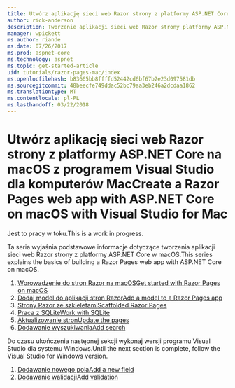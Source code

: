 ```yaml
---
title: Utwórz aplikację sieci web Razor strony z platformy ASP.NET Core na macOS z programem Visual Studio dla komputerów Mac
author: rick-anderson
description: Tworzenie aplikacji sieci web Razor strony platformy ASP.NET Core i EF Core.
manager: wpickett
ms.author: riande
ms.date: 07/26/2017
ms.prod: aspnet-core
ms.technology: aspnet
ms.topic: get-started-article
uid: tutorials/razor-pages-mac/index
ms.openlocfilehash: b83665bb8ffffd52442cd6bf67b2e23d097581db
ms.sourcegitcommit: 48beecfe749ddac52bc79aa3eb246a2dcdaa1862
ms.translationtype: MT
ms.contentlocale: pl-PL
ms.lasthandoff: 03/22/2018
---
```

# <a name="create-a-razor-pages-web-app-with-aspnet-core-on-macos-with-visual-studio-for-mac"></a><span data-ttu-id="fd8bc-103">Utwórz aplikację sieci web Razor strony z platformy ASP.NET Core na macOS z programem Visual Studio dla komputerów Mac</span><span class="sxs-lookup"><span data-stu-id="fd8bc-103">Create a Razor Pages web app with ASP.NET Core on macOS with Visual Studio for Mac</span></span>

<span data-ttu-id="fd8bc-104">Jest to pracy w toku.</span><span class="sxs-lookup"><span data-stu-id="fd8bc-104">This is a work in progress.</span></span>

<span data-ttu-id="fd8bc-105">Ta seria wyjaśnia podstawowe informacje dotyczące tworzenia aplikacji sieci web Razor strony z platformy ASP.NET Core w macOS.</span><span class="sxs-lookup"><span data-stu-id="fd8bc-105">This series explains the basics of building a Razor Pages web app with ASP.NET Core on macOS.</span></span>

1. [<span data-ttu-id="fd8bc-106">Wprowadzenie do stron Razor na macOS</span><span class="sxs-lookup"><span data-stu-id="fd8bc-106">Get started with Razor Pages on macOS</span></span>](xref:tutorials/razor-pages-mac/razor-pages-start)
1. [<span data-ttu-id="fd8bc-107">Dodaj model do aplikacji stron Razor</span><span class="sxs-lookup"><span data-stu-id="fd8bc-107">Add a model to a Razor Pages app</span></span>](xref:tutorials/razor-pages-mac/model)
1. [<span data-ttu-id="fd8bc-108">Strony Razor ze szkieletami</span><span class="sxs-lookup"><span data-stu-id="fd8bc-108">Scaffolded Razor Pages</span></span>](xref:tutorials/razor-pages-mac/page)
1. [<span data-ttu-id="fd8bc-109">Praca z SQLite</span><span class="sxs-lookup"><span data-stu-id="fd8bc-109">Work with SQLite</span></span>](xref:tutorials/razor-pages-mac/sql)
1. [<span data-ttu-id="fd8bc-110">Aktualizowanie stron</span><span class="sxs-lookup"><span data-stu-id="fd8bc-110">Update the pages</span></span>](xref:tutorials/razor-pages-mac/da1)
1. [<span data-ttu-id="fd8bc-111">Dodawanie wyszukiwania</span><span class="sxs-lookup"><span data-stu-id="fd8bc-111">Add search</span></span>](xref:tutorials/razor-pages-mac/search)

<span data-ttu-id="fd8bc-112">Do czasu ukończenia następnej sekcji wykonaj wersji programu Visual Studio dla systemu Windows.</span><span class="sxs-lookup"><span data-stu-id="fd8bc-112">Until the next section is complete, follow the Visual Studio for Windows version.</span></span>

1. [<span data-ttu-id="fd8bc-113">Dodawanie nowego pola</span><span class="sxs-lookup"><span data-stu-id="fd8bc-113">Add a new field</span></span>](xref:tutorials/razor-pages/new-field)
1. [<span data-ttu-id="fd8bc-114">Dodawanie walidacji</span><span class="sxs-lookup"><span data-stu-id="fd8bc-114">Add validation</span></span>](xref:tutorials/razor-pages/validation)
